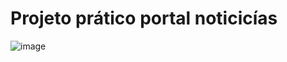 # Projeto prático portal noticicías 

![image](https://github.com/user-attachments/assets/48beedf1-16a3-4f1c-a9dd-e689e7cbc0fe)
